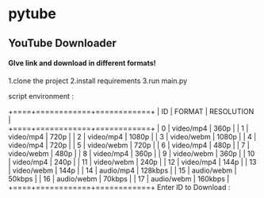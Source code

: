 # pytube
## YouTube Downloader 
#### GIve link and download in different formats!

1.clone the project
2.install requirements
3.run main.py

script environment :

+====+============+============+ 
| ID |   FORMAT   | RESOLUTION |  
+====+============+============+ 
| 0  | video/mp4  |    360p    |
| 1  | video/mp4  |    720p    |
| 2  | video/mp4  |   1080p    |
| 3  | video/webm |   1080p    |
| 4  | video/mp4  |    720p    |
| 5  | video/webm |    720p    |
| 6  | video/mp4  |    480p    |
| 7  | video/webm |    480p    |
| 8  | video/mp4  |    360p    |
| 9  | video/webm |    360p    |
| 10 | video/mp4  |    240p    |
| 11 | video/webm |    240p    |
| 12 | video/mp4  |    144p    |
| 13 | video/webm |    144p    |
| 14 | audio/mp4  |  128kbps   |
| 15 | audio/webm |   50kbps   |
| 16 | audio/webm |   70kbps   |
| 17 | audio/webm |  160kbps   |
+====+============+============+
Enter ID to Download : 
